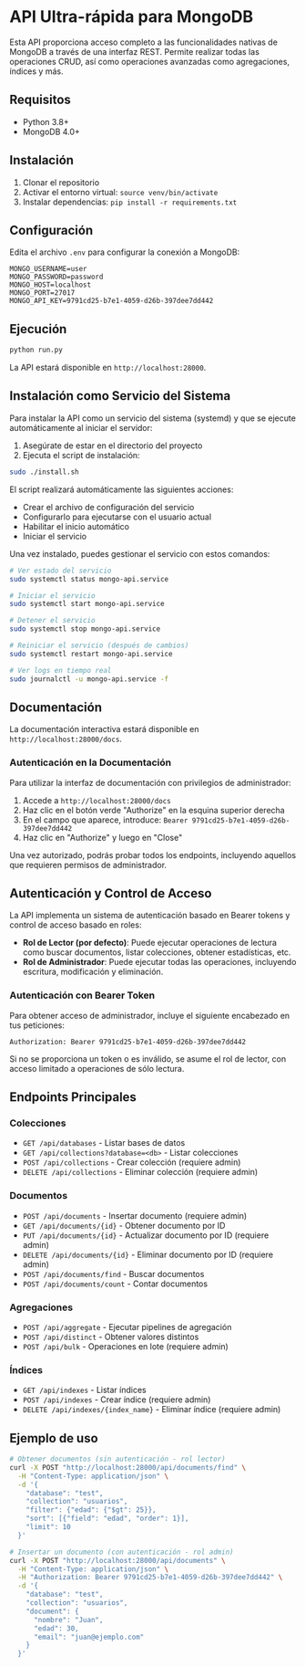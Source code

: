 # API Ultra-rápida para MongoDB

Esta API proporciona acceso completo a las funcionalidades nativas de MongoDB a través de una interfaz REST. Permite realizar todas las operaciones CRUD, así como operaciones avanzadas como agregaciones, índices y más.

## Requisitos

- Python 3.8+
- MongoDB 4.0+

## Instalación

1. Clonar el repositorio
2. Activar el entorno virtual: `source venv/bin/activate`
3. Instalar dependencias: `pip install -r requirements.txt`

## Configuración

Edita el archivo `.env` para configurar la conexión a MongoDB:

```env
MONGO_USERNAME=user
MONGO_PASSWORD=password
MONGO_HOST=localhost
MONGO_PORT=27017
MONGO_API_KEY=9791cd25-b7e1-4059-d26b-397dee7dd442
```

## Ejecución

```bash
python run.py
```

La API estará disponible en `http://localhost:28000`.

## Instalación como Servicio del Sistema

Para instalar la API como un servicio del sistema (systemd) y que se ejecute automáticamente al iniciar el servidor:

1. Asegúrate de estar en el directorio del proyecto
2. Ejecuta el script de instalación:

```bash
sudo ./install.sh
```

El script realizará automáticamente las siguientes acciones:
- Crear el archivo de configuración del servicio
- Configurarlo para ejecutarse con el usuario actual
- Habilitar el inicio automático
- Iniciar el servicio

Una vez instalado, puedes gestionar el servicio con estos comandos:

```bash
# Ver estado del servicio
sudo systemctl status mongo-api.service

# Iniciar el servicio
sudo systemctl start mongo-api.service

# Detener el servicio
sudo systemctl stop mongo-api.service

# Reiniciar el servicio (después de cambios)
sudo systemctl restart mongo-api.service

# Ver logs en tiempo real
sudo journalctl -u mongo-api.service -f
```

## Documentación

La documentación interactiva estará disponible en `http://localhost:28000/docs`.

### Autenticación en la Documentación

Para utilizar la interfaz de documentación con privilegios de administrador:

1. Accede a `http://localhost:28000/docs`
2. Haz clic en el botón verde "Authorize" en la esquina superior derecha
3. En el campo que aparece, introduce: `Bearer 9791cd25-b7e1-4059-d26b-397dee7dd442`
4. Haz clic en "Authorize" y luego en "Close"

Una vez autorizado, podrás probar todos los endpoints, incluyendo aquellos que requieren permisos de administrador.

## Autenticación y Control de Acceso

La API implementa un sistema de autenticación basado en Bearer tokens y control de acceso basado en roles:

- **Rol de Lector (por defecto)**: Puede ejecutar operaciones de lectura como buscar documentos, listar colecciones, obtener estadísticas, etc.
- **Rol de Administrador**: Puede ejecutar todas las operaciones, incluyendo escritura, modificación y eliminación.

### Autenticación con Bearer Token

Para obtener acceso de administrador, incluye el siguiente encabezado en tus peticiones:

```
Authorization: Bearer 9791cd25-b7e1-4059-d26b-397dee7dd442
```

Si no se proporciona un token o es inválido, se asume el rol de lector, con acceso limitado a operaciones de sólo lectura.

## Endpoints Principales

### Colecciones
- `GET /api/databases` - Listar bases de datos
- `GET /api/collections?database=<db>` - Listar colecciones
- `POST /api/collections` - Crear colección (requiere admin)
- `DELETE /api/collections` - Eliminar colección (requiere admin)

### Documentos
- `POST /api/documents` - Insertar documento (requiere admin)
- `GET /api/documents/{id}` - Obtener documento por ID
- `PUT /api/documents/{id}` - Actualizar documento por ID (requiere admin)
- `DELETE /api/documents/{id}` - Eliminar documento por ID (requiere admin)
- `POST /api/documents/find` - Buscar documentos
- `POST /api/documents/count` - Contar documentos

### Agregaciones
- `POST /api/aggregate` - Ejecutar pipelines de agregación
- `POST /api/distinct` - Obtener valores distintos
- `POST /api/bulk` - Operaciones en lote (requiere admin)

### Índices
- `GET /api/indexes` - Listar índices
- `POST /api/indexes` - Crear índice (requiere admin)
- `DELETE /api/indexes/{index_name}` - Eliminar índice (requiere admin)

## Ejemplo de uso

```bash
# Obtener documentos (sin autenticación - rol lector)
curl -X POST "http://localhost:28000/api/documents/find" \
  -H "Content-Type: application/json" \
  -d '{
    "database": "test",
    "collection": "usuarios",
    "filter": {"edad": {"$gt": 25}},
    "sort": [{"field": "edad", "order": 1}],
    "limit": 10
  }'

# Insertar un documento (con autenticación - rol admin)
curl -X POST "http://localhost:28000/api/documents" \
  -H "Content-Type: application/json" \
  -H "Authorization: Bearer 9791cd25-b7e1-4059-d26b-397dee7dd442" \
  -d '{
    "database": "test",
    "collection": "usuarios",
    "document": {
      "nombre": "Juan",
      "edad": 30,
      "email": "juan@ejemplo.com"
    }
  }'
``` 